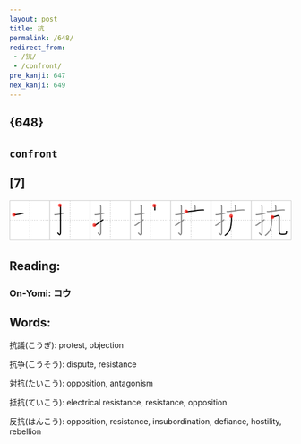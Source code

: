 ```yaml
---
layout: post
title: 抗
permalink: /648/
redirect_from:
 - /抗/
 - /confront/
pre_kanji: 647
nex_kanji: 649
---
```


## {648}

## `confront`

## [7]

<div class="stroke"><img src="../images/E68A97.png" /></div>

## Reading:

### On-Yomi: コウ

## Words:

抗議(こうぎ): protest, objection

抗争(こうそう): dispute, resistance

対抗(たいこう): opposition, antagonism

抵抗(ていこう): electrical resistance, resistance, opposition

反抗(はんこう): opposition, resistance, insubordination, defiance, hostility, rebellion
